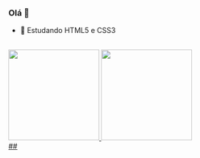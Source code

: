 ### Olá 👋

- 🌱 Estudando HTML5 e CSS3
##
<div>
  <a href="https://github.com/nidondori">
    <img height="180em" src="https://github-readme-stats.vercel.app/api?username=nidondori&show_icons=true&theme=cobalt&include_all_commits=true&count_private=true"/>
    <img height="180em" src="https://github-readme-stats.vercel.app/api/top-langs/?username=nidondori&layout=compact&langs_count=16&theme=cobalt"/>
</div>
##

<!--
**nidondori/nidondori** is a ✨ _special_ ✨ repository because its `README.md` (this file) appears on your GitHub profile.

Here are some ideas to get you started:

- 🔭 I’m currently working on ...
- 🌱 I’m currently learning ...
- 👯 I’m looking to collaborate on ...
- 🤔 I’m looking for help with ...
- 💬 Ask me about ...
- 📫 How to reach me: ...
- 😄 Pronouns: ...
- ⚡ Fun fact: ...
-->
